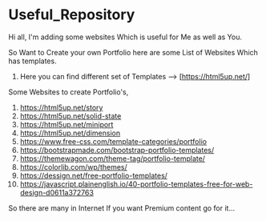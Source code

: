 # Useful_Repository

Hi all, I'm adding some websites Which is useful for Me as well as You.


So Want to Create your own Portfolio here are some List of Websites Which has templates.


1. Here you can find different set of Templates --> [https://html5up.net/]

Some Websites to create Portfolio's,

1.  https://html5up.net/story
2.  https://html5up.net/solid-state
3.  https://html5up.net/miniport
4.  https://html5up.net/dimension
5.  https://www.free-css.com/template-categories/portfolio
6.  https://bootstrapmade.com/bootstrap-portfolio-templates/
7.  https://themewagon.com/theme-tag/portfolio-template/
8.  https://colorlib.com/wp/themes/
9.  https://dessign.net/free-portfolio-templates/
10. https://javascript.plainenglish.io/40-portfolio-templates-free-for-web-design-d0611a372763

So there are many in Internet If you want Premium content go for it...
